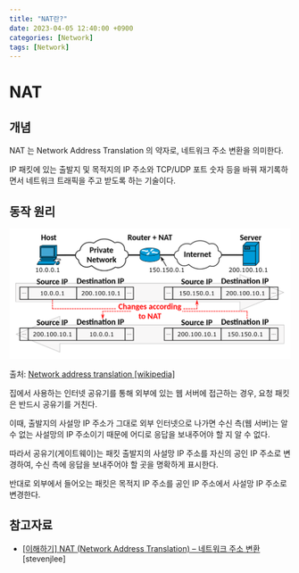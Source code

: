 ```yaml
---
title: "NAT란?"
date: 2023-04-05 12:40:00 +0900
categories: [Network]
tags: [Network]
---
```

# NAT

## 개념

NAT 는 Network Address Translation 의 약자로, 네트워크 주소 변환을 의미한다.

IP 패킷에 있는 출발지 및 목적지의 IP 주소와 TCP/UDP 포트 숫자 등을 바꿔 재기록하면서 네트워크 트래픽을 주고 받도록 하는 기술이다.

## 동작 원리

![1.png](/assets/images/2023/2023-04-05-what-is-nat/1.png)

출처: [Network address translation [wikipedia]](https://en.wikipedia.org/wiki/Network_address_translation)

집에서 사용하는 인터넷 공유기를 통해 외부에 있는 웹 서버에 접근하는 경우, 요청 패킷은 반드시 공유기를 거친다.

이때, 출발지의 사설망 IP 주소가 그대로 외부 인터넷으로 나가면 수신 측(웹 서버)는 알 수 없는 사설망의 IP 주소이기 때문에 어디로 응답을 보내주어야 할 지 알 수 없다.

따라서 공유기(게이트웨이)는 패킷 출발지의 사설망 IP 주소를 자신의 공인 IP 주소로 변경하여, 수신 측에 응답을 보내주어야 할 곳을 명확하게 표시한다.

반대로 외부에서 들어오는 패킷은 목적지 IP 주소를 공인 IP 주소에서 사설망 IP 주소로 변경한다.

## 참고자료

- [[이해하기] NAT (Network Address Translation) – 네트워크 주소 변환](https://www.stevenjlee.net/2020/07/11/%EC%9D%B4%ED%95%B4%ED%95%98%EA%B8%B0-nat-network-address-translation-%EB%84%A4%ED%8A%B8%EC%9B%8C%ED%81%AC-%EC%A3%BC%EC%86%8C-%EB%B3%80%ED%99%98/) [stevenjlee]